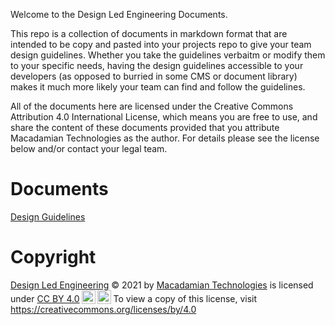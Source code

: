 Welcome to the Design Led Engineering Documents.

This repo is a collection of documents in markdown format that are intended to be copy and pasted into your projects repo to give your team design guidelines. Whether you take the guidelines verbaitm or modify them to your specific needs, having the design guidelines accessible to your developers (as opposed to burried in some CMS or document library) makes it much more likely your team can find and follow the guidelines.

All of the documents here are licensed under the Creative Commons Attribution 4.0 International License, which means you are free to use, and share the content of these documents provided that you attribute Macadamian Technologies as the author. For details please see the license below and/or contact your legal team.

# Documents

[Design Guidelines](./design%20guidelines.md)

# Copyright

<p xmlns:cc="http://creativecommons.org/ns#" xmlns:dct="http://purl.org/dc/terms/"><a property="dct:title" rel="cc:attributionURL" href="https://github.com/tobes31415/design-led-engineering">Design Led Engineering</a> © 2021 by <a rel="cc:attributionURL dct:creator" property="cc:attributionName" href="https://www.macadamian.com/">Macadamian Technologies</a> is licensed under <a href="https://creativecommons.org/licenses/by/4.0/?ref=chooser-v1" target="_blank" rel="license noopener noreferrer" style="display:inline-block;">CC BY 4.0<img style="height:22px!important;margin-left:3px;vertical-align:text-bottom;" src="https://mirrors.creativecommons.org/presskit/icons/cc.svg?ref=chooser-v1"><img style="height:22px!important;margin-left:3px;vertical-align:text-bottom;" src="https://mirrors.creativecommons.org/presskit/icons/by.svg?ref=chooser-v1"></a>
To view a copy of this license, visit <a href="https://creativecommons.org/licenses/by/4.0/?ref=chooser-v1" target="_blank" rel="license noopener noreferrer" style="display:inline-block;">https://creativecommons.org/licenses/by/4.0</a>
</p>
